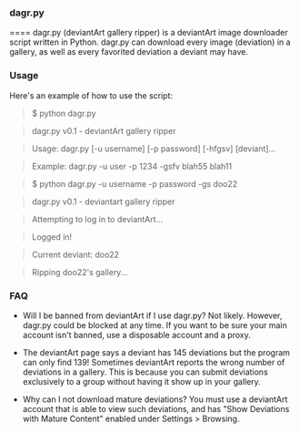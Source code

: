 ###  dagr.py
====
dagr.py (deviantArt gallery ripper) is a deviantArt image downloader script written in Python. dagr.py can download every image (deviation) in a gallery, as well as every favorited deviation a deviant may have.

###  Usage
Here's an example of how to use the script:

> $ python dagr.py

> dagr.py v0.1 - deviantArt gallery ripper

> Usage: dagr.py [-u username] [-p password] [-hfgsv] [deviant]...

> Example: dagr.py -u user -p 1234 -gsfv blah55 blah11

> $ python dagr.py -u username -p password -gs doo22

> dagr.py v0.1 - deviantart gallery ripper

> Attempting to log in to deviantArt...

> Logged in!

> Current deviant: doo22

> Ripping doo22's gallery...


### FAQ
- Will I be banned from deviantArt if I use dagr.py?
Not likely. However, dagr.py could be blocked at any time. If you want to be sure your main account isn't banned, use a disposable account and a proxy.

- The deviantArt page says a deviant has 145 deviations but the program can only find 139!
Sometimes deviantArt reports the wrong number of deviations in a gallery. This is because you can submit deviations exclusively to a group without having it show up in your gallery.

- Why can I not download mature deviations?
You must use a deviantArt account that is able to view such deviations, and has "Show Deviations with Mature Content" enabled under Settings > Browsing.


